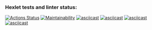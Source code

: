 ### Hexlet tests and linter status:
[![Actions Status](https://github.com/philologistIsCodingHere/frontend-project-44/workflows/hexlet-check/badge.svg)](https://github.com/philologistIsCodingHere/frontend-project-44/actions)
[![Maintainability](https://api.codeclimate.com/v1/badges/3ce6ce45c47712dd9ace/maintainability)](https://codeclimate.com/github/philologistIsCodingHere/frontend-project-44/maintainability)
[![asciicast](https://asciinema.org/a/9Nuxpwdbd3aw4ByW7BRQSdQam.svg)](https://asciinema.org/a/9Nuxpwdbd3aw4ByW7BRQSdQam)
[![asciicast](https://asciinema.org/a/XofgT9IHxjcZ1I1U2TUWfPl3J.svg)](https://asciinema.org/a/XofgT9IHxjcZ1I1U2TUWfPl3J)
[![asciicast](https://asciinema.org/a/doxHT2Tgnj1bcgrk5wqXpjqUA.svg)](https://asciinema.org/a/doxHT2Tgnj1bcgrk5wqXpjqUA)
[![asciicast](https://asciinema.org/a/kNs9EVKYhTTjv0cl4tC4dxqQG.svg)](https://asciinema.org/a/kNs9EVKYhTTjv0cl4tC4dxqQG)
